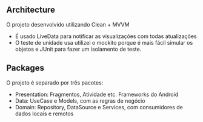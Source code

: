 ## Architecture

O projeto desenvolvido utilizando Clean + MVVM
- É usado LiveData para notificar as visualizações com todas atualizações 
- O teste de unidade usa utilizei o mockito porque é mais fácil simular os objetos e JUnit para fazer um isolamento de teste.

## Packages
O projeto é separado por três pacotes:
- Presentation: Fragmentos, Atividade etc. Frameworks do Android
- Data: UseCase e Models, com as regras de negócio
- Domain: Repository, DataSource e Services, com consumidores de dados locais e remotos
